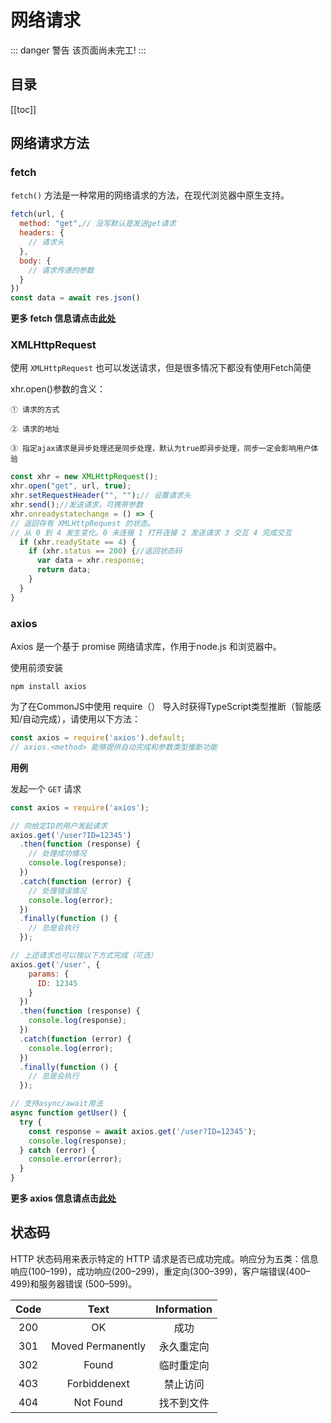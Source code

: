# 网络请求

::: danger 警告
该页面尚未完工!
:::

## 目录

[[toc]]

## 网络请求方法

### fetch

`fetch()` 方法是一种常用的网络请求的方法，在现代浏览器中原生支持。

````JavaScript
fetch(url, {
  method: "get",// 没写默认是发送get请求
  headers: {
    // 请求头
  },
  body: {
    // 请求传递的参数
  }
})
const data = await res.json()
````

**更多 fetch 信息请点击[此处](https://developer.mozilla.org/zh-CN/docs/Web/API/Fetch_API)**

### XMLHttpRequest

使用 `XMLHttpRequest` 也可以发送请求，但是很多情况下都没有使用Fetch简便

xhr.open()参数的含义：

    ① 请求的方式

    ② 请求的地址

    ③ 指定ajax请求是异步处理还是同步处理，默认为true即异步处理，同步一定会影响用户体验

````JavaScript
const xhr = new XMLHttpRequest();
xhr.open("get", url, true);
xhr.setRequestHeader("", "");// 设置请求头
xhr.send();//发送请求，可携带参数
xhr.onreadystatechange = () => {
// 返回存有 XMLHttpRequest 的状态。
// 从 0 到 4 发生变化。0 未连接 1 打开连接 2 发送请求 3 交互 4 完成交互
  if (xhr.readyState == 4) {
    if (xhr.status == 200) {//返回状态码
      var data = xhr.response;
      return data;
    }
  }
}
````

### axios

Axios 是一个基于 promise 网络请求库，作用于node.js 和浏览器中。

使用前须安装

````Terminal
npm install axios
````

为了在CommonJS中使用 require（） 导入时获得TypeScript类型推断（智能感知/自动完成），请使用以下方法：

````JavaScript
const axios = require('axios').default;
// axios.<method> 能够提供自动完成和参数类型推断功能
````

**用例**

发起一个 `GET` 请求

````JavaScript
const axios = require('axios');

// 向给定ID的用户发起请求
axios.get('/user?ID=12345')
  .then(function (response) {
    // 处理成功情况
    console.log(response);
  })
  .catch(function (error) {
    // 处理错误情况
    console.log(error);
  })
  .finally(function () {
    // 总是会执行
  });

// 上述请求也可以按以下方式完成（可选）
axios.get('/user', {
    params: {
      ID: 12345
    }
  })
  .then(function (response) {
    console.log(response);
  })
  .catch(function (error) {
    console.log(error);
  })
  .finally(function () {
    // 总是会执行
  });  

// 支持async/await用法
async function getUser() {
  try {
    const response = await axios.get('/user?ID=12345');
    console.log(response);
  } catch (error) {
    console.error(error);
  }
}
````

**更多 axios 信息请点击[此处](https://www.axios-http.cn/docs/intro)**

## 状态码

HTTP 状态码用来表示特定的 HTTP 请求是否已成功完成。响应分为五类：信息响应(100–199)，成功响应(200–299)，重定向(300–399)，客户端错误(400–499)和服务器错误 (500–599)。

|Code|Text|Information|
|:--:|:--:|:---------:|
|200|OK|成功|
|301|Moved Permanently|永久重定向|
|302|Found|临时重定向|
|403|Forbiddenext|禁止访问|
|404|Not Found|找不到文件|